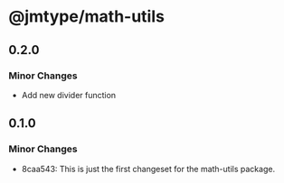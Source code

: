 # @jmtype/math-utils

## 0.2.0

### Minor Changes

- Add new divider function

## 0.1.0

### Minor Changes

- 8caa543: This is just the first changeset for the math-utils package.
